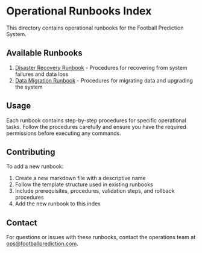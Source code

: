 # Operational Runbooks Index

This directory contains operational runbooks for the Football Prediction System.

## Available Runbooks

1. [Disaster Recovery Runbook](DISASTER_RECOVERY_RUNBOOK.md) - Procedures for recovering from system failures and data loss
2. [Data Migration Runbook](DATA_MIGRATION_RUNBOOK.md) - Procedures for migrating data and upgrading the system

## Usage

Each runbook contains step-by-step procedures for specific operational tasks. Follow the procedures carefully and ensure you have the required permissions before executing any commands.

## Contributing

To add a new runbook:

1. Create a new markdown file with a descriptive name
2. Follow the template structure used in existing runbooks
3. Include prerequisites, procedures, validation steps, and rollback procedures
4. Add the new runbook to this index

## Contact

For questions or issues with these runbooks, contact the operations team at <ops@footballprediction.com>.
